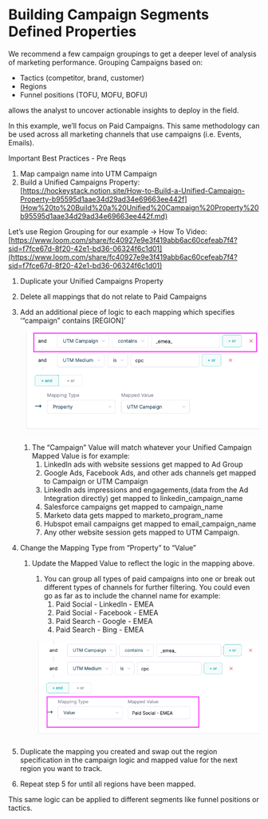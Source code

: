 # Building Campaign Segments Defined Properties

We recommend a few campaign groupings to get a deeper level of analysis of marketing performance.  Grouping Campaigns based on:

- Tactics (competitor, brand, customer)
- Regions
- Funnel positions (TOFU, MOFU, BOFU)

 allows the analyst to uncover actionable insights to deploy in the field. 

In this example, we’ll focus on Paid Campaigns. This same methodology can be used across all marketing channels that use campaigns (i.e. Events, Emails).

Important Best Practices - Pre Reqs

1. Map campaign name into UTM Campaign 
2. Build a Unified Campaigns Property: [https://hockeystack.notion.site/How-to-Build-a-Unified-Campaign-Property-b95595d1aae34d29ad34e69663ee442f](How%20to%20Build%20a%20Unified%20Campaign%20Property%20b95595d1aae34d29ad34e69663ee442f.md)

Let’s use Region Grouping for our example → How To Video: [https://www.loom.com/share/fc40927e9e3f419abb6ac60cefeab7f4?sid=f7fce67d-8f20-42e1-bd36-06324f6c1d01](https://www.loom.com/share/fc40927e9e3f419abb6ac60cefeab7f4?sid=f7fce67d-8f20-42e1-bd36-06324f6c1d01)

1. Duplicate your Unified Campaigns Property 
2. Delete all mappings that do not relate to Paid Campaigns
3. Add an additional piece of logic to each mapping which specifies ‘“campaign” contains [REGION]’ 
    
    ![Screenshot 2024-07-22 at 1.54.49 PM.png](Building%20Campaign%20Segments%20Defined%20Properties%20080072e0af6c40acb92bfcfdd47b7321/Screenshot_2024-07-22_at_1.54.49_PM.png)
    
    1. The “Campaign” Value will match whatever your Unified Campaign Mapped Value is for example:
        1. LinkedIn ads with website sessions get mapped to Ad Group
        2. Google Ads, Facebook Ads, and other ads channels get mapped to Campaign or UTM Campaign
        3. LinkedIn ads impressions and engagements,(data from the Ad Integration directly) get mapped to linkedin_campaign_name
        4. Salesforce campaigns get mapped to campaign_name
        5. Marketo data gets mapped to marketo_program_name
        6. Hubspot email campaigns get mapped to email_campaign_name
        7.  Any other website session gets mapped to UTM Campaign.
4. Change the Mapping Type from “Property” to “Value” 
    1. Update the Mapped Value to reflect the logic in the mapping above. 
        1. You can group all types of paid campaigns into one or break out different types of channels for further filtering. You could even go as far as to include the channel name for example:
            1. Paid Social - LinkedIn - EMEA
            2.  Paid Social - Facebook - EMEA
            3. Paid Search - Google - EMEA
            4. Paid Search - Bing - EMEA
        
        ![Screenshot 2024-07-22 at 1.55.50 PM.png](Building%20Campaign%20Segments%20Defined%20Properties%20080072e0af6c40acb92bfcfdd47b7321/Screenshot_2024-07-22_at_1.55.50_PM.png)
        
5. Duplicate the mapping you created and swap out the region specification in the campaign logic and mapped value for the next region you want to track.
6. Repeat step 5 for until all regions have been mapped. 

This same logic can be applied to different segments like funnel positions or tactics.